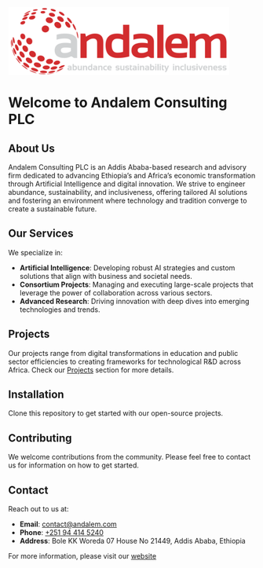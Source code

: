 <img alt="Andalem Logo" src="app_images/andalem-logo-with-motto.png" width="450" align="center">

#

# Welcome to Andalem Consulting PLC

## About Us

Andalem Consulting PLC is an Addis Ababa-based research and advisory firm dedicated to advancing Ethiopia’s and Africa’s economic transformation through Artificial Intelligence and digital innovation. We strive to engineer abundance, sustainability, and inclusiveness, offering tailored AI solutions and fostering an environment where technology and tradition converge to create a sustainable future.

## Our Services

We specialize in:
- **Artificial Intelligence**: Developing robust AI strategies and custom solutions that align with business and societal needs.
- **Consortium Projects**: Managing and executing large-scale projects that leverage the power of collaboration across various sectors.
- **Advanced Research**: Driving innovation with deep dives into emerging technologies and trends.

## Projects

Our projects range from digital transformations in education and public sector efficiencies to creating frameworks for technological R&D across Africa. Check our [Projects](https://andalem.com/projects/) section for more details.

## Installation

Clone this repository to get started with our open-source projects.

## Contributing

We welcome contributions from the community. Please feel free to contact us for information on how to get started.

## Contact

Reach out to us at:
- **Email**: [contact@andalem.com](mailto:contact@andalem.com)
- **Phone**: [+251 94 414 5240](tel:+251944145240)
- **Address**: Bole KK Woreda 07 House No 21449, Addis Ababa, Ethiopia

For more information, please visit our [website](https://andalem.com)

